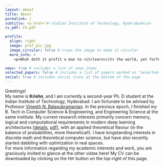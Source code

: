 ```yaml
---
layout: about
title: About
permalink: /
subtitle: <a href='#'>Indian Institute of Technology, Hyderabad</a>.
cv_pdf: CV.pdf

profile:
  align: right
  image: prof_pic.jpg
  image_circular: false # crops the image to make it circular
  more_info: >
    <p>What doth it profit a man to <it>learn</it> the world, yet forfeit the knowledge of his soul?</p>

news: true # includes a list of news items
selected_papers: false # includes a list of papers marked as "selected={true}"
social: true # includes social icons at the bottom of the page
---
```


Greetings! <br>
My name is **Krishn**, and I am currently a second-year Ph. D student at the Indian Institute of Technology, Hyderabad. I am fortunate to be advised by Professor [Vineeth N. Balasubramanian](https://people.iith.ac.in/vineethnb/). In the previous epoch, I finished my B. Tech in Computer Science & Engineering, and Engineering Science at the same institute. My current research interests primarily concern memory, logical and computational requirements in modern deep learning architectures [[details](https://krishnkher.github.io/blog/2024/research-statement/), [pdf](https://drive.google.com/file/d/1auazoAEywyWf6M3V0iXtXcwhJhbhebCK/view?usp=sharing)], with an applied theoretical flavour (in the balance of probabilities, more theoretical!). I have longstanding interests in discrete math and theoretical computer science, but have also recently started dabbling with optimization in real spaces. <br>
For more information regarding my academic interests and work, you are graciously invited to glance at the other vistas here! My CV can be downloaded by clicking on the `PDF` button on the top-right of this page.
